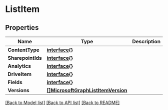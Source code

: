 # ListItem

## Properties

Name | Type | Description | Notes
------------ | ------------- | ------------- | -------------
**ContentType** | [**interface{}**](.md) |  | [optional] 
**SharepointIds** | [**interface{}**](.md) |  | [optional] 
**Analytics** | [**interface{}**](.md) |  | [optional] 
**DriveItem** | [**interface{}**](.md) |  | [optional] 
**Fields** | [**interface{}**](.md) |  | [optional] 
**Versions** | [**[]MicrosoftGraphListItemVersion**](microsoft.graph.listItemVersion.md) |  | [optional] 

[[Back to Model list]](../README.md#documentation-for-models) [[Back to API list]](../README.md#documentation-for-api-endpoints) [[Back to README]](../README.md)


